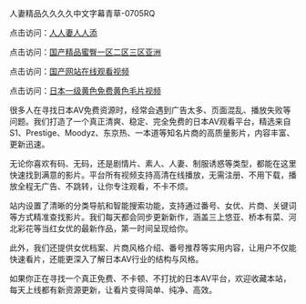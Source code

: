 人妻精品久久久久中文字幕青草-0705RQ

点击访问：<a href="https://tfda.pages.dev/">人人妻人人添</a>

点击访问：<a href="https://bsdf-5f5.pages.dev/">国产精品蜜臀一区二区三区亚洲</a>

点击访问：<a href="https://cfad.pages.dev/">国产网站在线观看视频</a>

点击访问：<a href="https://gfd-5xg.pages.dev/">日本一级黄色免费黄色毛片视频</a>

很多人在寻找日本AV免费资源时，经常会遇到广告太多、页面混乱、播放失败等问题。我们打造了一个真正清爽、稳定、完全免费的日本AV观看平台，精选来自S1、Prestige、Moodyz、东京热、一本道等知名片商的高质量影片，内容丰富、更新迅速。

无论你喜欢有码、无码，还是剧情片、素人、人妻、制服诱惑等类型，都能在这里快速找到满意的影片。平台所有视频支持高清在线播放，无需注册、不用下载，播放全程无广告、不跳转，让你专注观看，不卡不烦。

站内设置了清晰的分类导航和智能搜索功能，支持通过番号、女优、片商、关键词等方式精准查找影片。我们每天都会同步更新新作，涵盖三上悠亚、桥本有菜、河北彩花等当红女优的最新作品，第一时间呈现给你。

此外，我们还提供女优档案、片商风格介绍、番号推荐等实用内容，让用户不仅能快速看片，还能更深入了解日本AV行业的结构与风格。

如果你正在寻找一个真正免费、不卡顿、不打扰的日本AV平台，欢迎收藏本站，每天上线都有新资源更新，让看片变得简单、纯净、高效。

<span style="display:none;">[Canonical link](https://github.com/R20250705/So12 ）</span>

